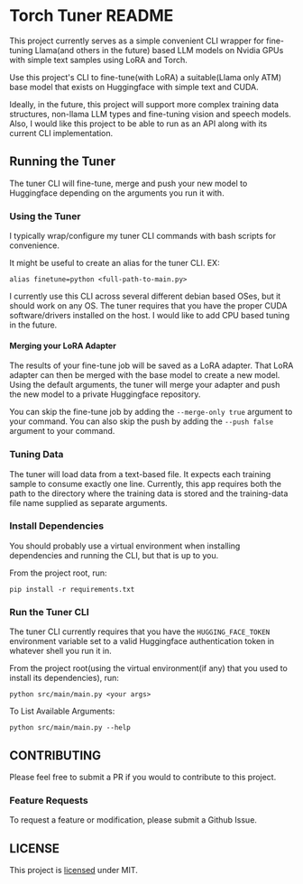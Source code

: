 # Torch Tuner README

This project currently serves as a simple convenient CLI wrapper for fine-tuning 
Llama(and others in the future) based LLM models on Nvidia GPUs with simple text samples using LoRA and Torch.

Use this project's CLI to fine-tune(with LoRA) a suitable(Llama only ATM) base model that exists on Huggingface with simple text and CUDA.

Ideally, in the future, this project will support more complex training data structures,
non-llama LLM types and fine-tuning vision and speech models. Also, I would like this project
to be able to run as an API along with its current CLI implementation.

## Running the Tuner

The tuner CLI will fine-tune, merge and push your new model to Huggingface depending on the arguments
you run it with.

### Using the Tuner

I typically wrap/configure my tuner CLI commands with bash scripts for convenience.

It might be useful to create an alias for the tuner CLI. EX:

```shell
alias finetune=python <full-path-to-main.py>
```

I currently use this CLI across several different debian based OSes, but it should
work on any OS. The tuner requires that you have the proper CUDA software/drivers
installed on the host. I would like to add CPU based tuning in the future.

#### Merging your LoRA Adapter

The results of your fine-tune job will be saved as a LoRA adapter. That LoRA adapter can then 
be merged with the base model to create a new model. Using the default arguments,
the tuner will merge your adapter and push the new model to a private Huggingface repository.

You can skip the fine-tune job by adding the `--merge-only true` argument to your command.
You can also skip the push by adding the `--push false` argument to your command.

### Tuning Data

The tuner will load data from a text-based file. It expects each training sample
to consume exactly one line. Currently, this app requires both the path to the directory
where the training data is stored and the training-data file name supplied as separate 
arguments.

### Install Dependencies

You should probably use a virtual environment
when installing dependencies and running the CLI,
but that is up to you.

From the project root, run:

```shell
pip install -r requirements.txt
```

### Run the Tuner CLI

The tuner CLI currently requires that you have the `HUGGING_FACE_TOKEN` environment
variable set to a valid Huggingface authentication token in whatever shell you run it in.

From the project root(using the virtual environment(if any) that you used to install its dependencies), run:

```shell
python src/main/main.py <your args>
```

To List Available Arguments:

```shell
python src/main/main.py --help
```

## CONTRIBUTING

Please feel free to submit a PR if you would to contribute to 
this project.

### Feature Requests

To request a feature or modification, please
submit a Github Issue.

## LICENSE

This project is [licensed](LICENSE.txt) under MIT. 